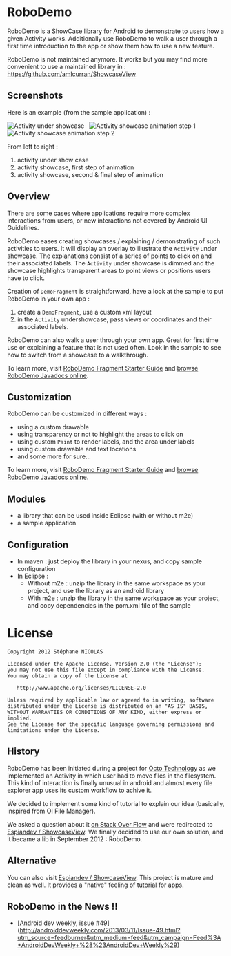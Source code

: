 RoboDemo
========

RoboDemo is a ShowCase library for Android to demonstrate to users how a given Activity works.
Additionally use RoboDemo to walk a user through a first time introduction to the app or show them how to use a new feature.

RoboDemo is not maintained anymore. It works but you may find more convenient to use a maintained library in : 
https://github.com/amlcurran/ShowcaseView


Screenshots 
-----------

Here is an example (from the sample application) :

![Activity under showcase](https://github.com/stephanenicolas/RoboDemo/raw/master/docs/activity-under-showcase-small.png "Activity under showcase")
&nbsp;
![Activity showcase animation step 1](https://raw.github.com/stephanenicolas/RoboDemo/master/docs/activity-showcase-animation-1-small.png "Activity showcase animation step 1")
&nbsp;
![Activity showcase animation step 2](https://raw.github.com/stephanenicolas/RoboDemo/master/docs/activity-showcase-animation-2-small.png "Activity showcase animation step 2")

From left to right : 

1. activity under show case
2. activity showcase, first step of animation
3. activity showcase, second & final step of animation

Overview
--------

There are some cases where applications require more complex interactions from users,
or new interactions not covered by Android UI Guidelines.

RoboDemo eases creating showcases / explaining / demonstrating of such activities to users.
It will display an overlay to illustrate the `Activity` under showcase. The explanations consist of a series of
points to click on and their associated labels. The  `Activity` under showcase is dimmed and the showcase highlights
transparent areas to point views or positions users have to click.

Creation of `DemoFragment` is straightforward, have a look at the sample to put RoboDemo in your own app :

1. create a `DemoFragment`, use a custom xml layout
2. in the `Activity` undershowcase, pass views or coordinates and their associated labels. 

RoboDemo can also walk a user through your own app. Great for first time use or explaining a feature that is not used often. Look in the sample to see how to switch from a showcase to a walkthrough.

To learn more, visit [RoboDemo Fragment Starter Guide](https://github.com/ericharlow/RoboDemo/wiki/RoboDemo-FragmentStarterGuide) and [browse RoboDemo Javadocs online](http://stephanenicolas.github.com/RoboDemo/apidocs/index.html).

Customization 
-------------

RoboDemo can be customized in different ways : 
* using a custom drawable
* using transparency or not to highlight the areas to click on
* using custom `Paint` to render labels, and the area under labels
* using custom drawable and text locations
* and some more for sure...

To learn more, visit [RoboDemo Fragment Starter Guide](https://github.com/ericharlow/RoboDemo/wiki/RoboDemo-FragmentStarterGuide) and [browse RoboDemo Javadocs online](http://stephanenicolas.github.com/RoboDemo/apidocs/index.html).

Modules 
-------

* a library that can be used inside Eclipse (with or without m2e)
* a sample application

Configuration
-------------

* In maven : just deploy the library in your nexus, and copy sample configuration
* In Eclipse :
  * Without m2e : unzip the library in the same workspace as your project, and use the library as an android library
  * With m2e : unzip the library in the same workspace as your project, and copy dependencies in the pom.xml file of the sample 
  

License
=======

    Copyright 2012 Stéphane NICOLAS

    Licensed under the Apache License, Version 2.0 (the "License");
    you may not use this file except in compliance with the License.
    You may obtain a copy of the License at

       http://www.apache.org/licenses/LICENSE-2.0

    Unless required by applicable law or agreed to in writing, software
    distributed under the License is distributed on an "AS IS" BASIS,
    WITHOUT WARRANTIES OR CONDITIONS OF ANY KIND, either express or implied.
    See the License for the specific language governing permissions and
    limitations under the License.


History
-------

RoboDemo has been initiated during a project for [Octo Technology](http://www.octo.com) as we implemented an Activity in which user had to move files in the filesystem.
This kind of interaction is finally unusual in android and almost every file explorer app uses its custom workflow to achive it.

We decided to implement some kind of tutorial to explain our idea (basically, inspired from OI File Manager).

We asked a question about it [on Stack Over Flow](http://stackoverflow.com/q/12148381/693752) and were redirected to 
[Espiandev / ShowcaseView](https://github.com/Espiandev/ShowcaseView). We finally decided to use our own solution, and it became a 
lib in September 2012 : RoboDemo.

Alternative
------------

You can also visit [Espiandev / ShowcaseView](https://github.com/Espiandev/ShowcaseView). This project is mature and clean as well.
It provides a "native" feeling of tutorial for apps.

RoboDemo in the News !!
-----------------------

* [Android dev weekly, issue #49] (http://androiddevweekly.com/2013/03/11/Issue-49.html?utm_source=feedburner&utm_medium=feed&utm_campaign=Feed%3A+AndroidDevWeekly+%28%23AndroidDev+Weekly%29)
